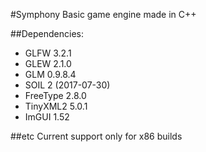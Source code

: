 #Symphony
Basic game engine made in C++

##Dependencies:

* GLFW 3.2.1
* GLEW 2.1.0
* GLM 0.9.8.4
* SOIL 2 (2017-07-30)
* FreeType 2.8.0
* TinyXML2 5.0.1
* ImGUI 1.52

##etc
Current support only for x86 builds
